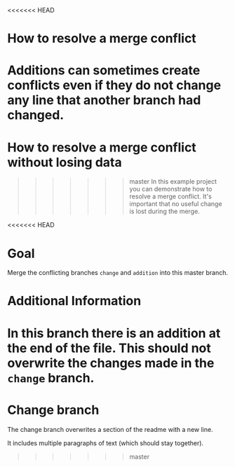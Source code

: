 <<<<<<< HEAD
# How to resolve a merge conflict
Additions can sometimes create conflicts even if they do not change any line that another branch had changed.
=======
# How to resolve a merge conflict without losing data
>>>>>>> master
In this example project you can demonstrate how to resolve a merge conflict.
It's important that no useful change is lost during the merge.

<<<<<<< HEAD
# Goal
Merge the conflicting branches `change` and `addition` into this master branch.

# Additional Information
In this branch there is an addition at the end of the file.
This should not overwrite the changes made in the `change` branch.
=======
# Change branch
The change branch overwrites a section of the readme with a new line.

It includes multiple paragraphs of text (which should stay together).
>>>>>>> master
